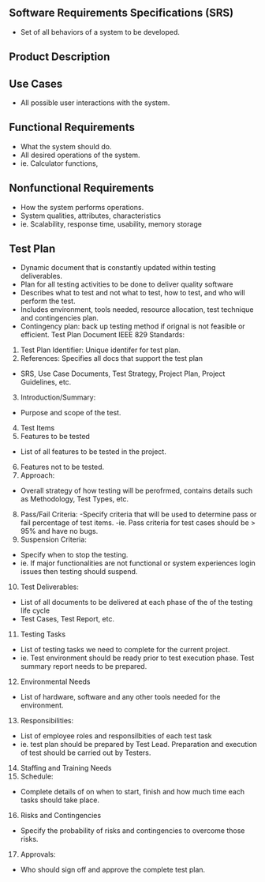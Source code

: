 ## Software Requirements Specifications (SRS)
- Set of all behaviors of a system to be developed.

## Product Description

## Use Cases
- All possible user interactions with the system.

## Functional Requirements
- What the system should do.
- All desired operations of the system.
- ie. Calculator functions, 

## Nonfunctional Requirements
- How the system performs operations.
- System qualities, attributes, characteristics
- ie. Scalability, response time, usability, memory storage

## Test Plan
- Dynamic document that is constantly updated within testing deliverables.
- Plan for all testing activities to be done to deliver quality software
- Describes what to test and not what to test, how to test, and who will perform the test.
- Includes environment, tools needed, resource allocation, test technique and contingencies plan.
- Contingency plan: back up testing method if orignal is not feasible or efficient.
Test Plan Document IEEE 829 Standards:
1. Test Plan Identifier: Unique identifer for test plan.
2. References: Specifies all docs that support the test plan
  - SRS, Use Case Documents, Test Strategy, Project Plan, Project Guidelines, etc.
3. Introduction/Summary: 
  - Purpose and scope of the test.
4. Test Items
5. Features to be tested
  - List of all features to be tested in the project.
6. Features not to be tested.
7. Approach:
  - Overall strategy of how testing will be perofrmed, contains details such as Methodology, Test Types, etc.
8. Pass/Fail Criteria:
  -Specify criteria that will be used to determine pass or fail percentage of test items.
  -ie. Pass criteria for test cases should be > 95% and have no bugs.
9. Suspension Criteria:
  - Specify when to stop the testing.
  - ie. If major functionalities are not functional or system experiences login issues then testing should suspend. 
10. Test Deliverables:
  - List of all documents to be delivered at each phase of the of the testing life cycle
  - Test Cases, Test Report, etc.
11. Testing Tasks
  - List of testing tasks we need to complete for the current project.
  - ie. Test environment should be ready prior to test execution phase.  Test summary report needs to be prepared.
12. Environmental Needs
  - List of hardware, software and any other tools needed for the environment.
13. Responsibilities:
  - List of employee roles and responsilbities of each test task
  - ie. test plan should be prepared by Test Lead.  Preparation and execution of test should be carried out by Testers.
14. Staffing and Training Needs
15. Schedule: 
  - Complete details of on when to start, finish and how much time each tasks should take place.
16. Risks and Contingencies
  - Specify the probability of risks and contingencies to overcome those risks.
17. Approvals:
  - Who should sign off and approve the complete test plan.

  
  
  
  
  
  
  
  
